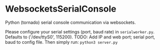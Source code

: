 # WebsocketsSerialConsole

Python (tornado) serial console communication via websockets.

Please configure your serial settings (port, baud rate) in `serialworker.py`. Defaults to ('/dev/ttyS0', 115200).
TODO: Add IP and web port; serial port, baud to config file.
Then simply run: `python3 server.py`
